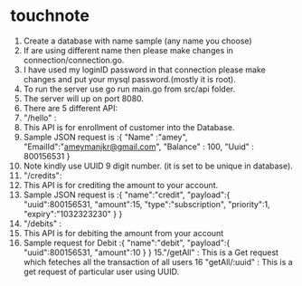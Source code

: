 # touchnote
1. Create a database with name sample (any name you choose)
2. If are using different name then please make changes in connection/connection.go.
4. I have used my loginID password in that connection please make changes and put your mysql password.(mostly it is root).
5. To run the server use go run main.go from src/api folder.
6. The server will up on port 8080.
7. There are 5 different API:
8. "/hello" :
9. This API is for enrollment of customer into the Database.
10. Sample JSON request is :{
   "Name" :"amey",
   "EmailId":"ameymanjkr@gmail.com",
   "Balance" : 100,
   "Uuid" : 800156531
}
8. Note kindly use UUID 9 digit number. (it is set to be unique in database).
9.	"/credits":
10. This API is for crediting the amount to your account.
11. Sample JSON request is :{
 "name":"credit",
 "payload":{
 "uuid":800156531,
 "amount":15,
 "type":"subscription",
 "priority":1,
 "expiry":"1032323230"
 }
}
12.	"/debits" : 
13. This API is for debiting the amount from your account
14. Sample request for Debit :{
 "name":"debit",
 "payload":{
 "uuid":800156531,
 "amount":10
 }
}
15."/getAll" : This is a Get request which feteches all the transaction of all users
16	"getAll/:uuid" : This is a get request of particular user using UUID.

